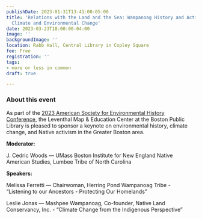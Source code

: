 ```yaml
---
publishDate: 2023-01-31T13:41:00-05:00
title: 'Relations with the Land and the Sea: Wampanoag History and Activism Confronting
  Climate and Environmental Change'
date: 2023-03-23T18:00:00-04:00
image: ''
backgroundImage: ''
location: Rabb Hall, Central Library in Copley Square
fee: Free
registration: ''
tags:
- more or less in common
draft: true

---
```


### About this event

As part of the [2023 American Society for Environmental History Conference](https://aseh.org/aseh-2023-conference), the Leventhal Map & Education Center at the Boston Public Library is pleased to sponsor a keynote on environmental history, climate change, and Native activism in the Greater Boston area.

**Moderator:**

J. Cedric Woods — UMass Boston Institute for New England Native American Studies, Lumbee Tribe of North Carolina

**Speakers:**

Melissa Ferretti — Chairwoman, Herring Pond Wampanoag Tribe - “Listening to our Ancestors - Protecting Our Homelands”

Leslie Jonas — Mashpee Wampanoag, Co-founder, Native Land Conservancy, Inc. - “Climate Change from the Indigenous Perspective”